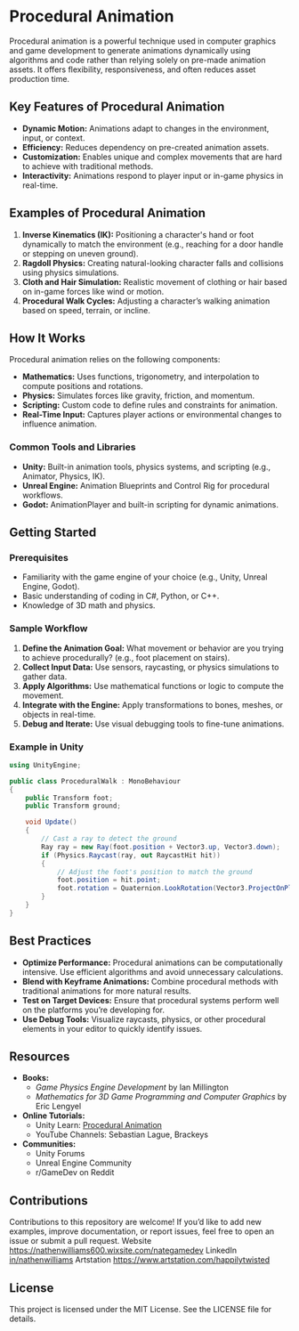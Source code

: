 # Procedural Animation

Procedural animation is a powerful technique used in computer graphics and game development to generate animations dynamically using algorithms and code rather than relying solely on pre-made animation assets. It offers flexibility, responsiveness, and often reduces asset production time.

## Key Features of Procedural Animation

- **Dynamic Motion:** Animations adapt to changes in the environment, input, or context.
- **Efficiency:** Reduces dependency on pre-created animation assets.
- **Customization:** Enables unique and complex movements that are hard to achieve with traditional methods.
- **Interactivity:** Animations respond to player input or in-game physics in real-time.

## Examples of Procedural Animation

1. **Inverse Kinematics (IK):** Positioning a character's hand or foot dynamically to match the environment (e.g., reaching for a door handle or stepping on uneven ground).
2. **Ragdoll Physics:** Creating natural-looking character falls and collisions using physics simulations.
3. **Cloth and Hair Simulation:** Realistic movement of clothing or hair based on in-game forces like wind or motion.
4. **Procedural Walk Cycles:** Adjusting a character’s walking animation based on speed, terrain, or incline.

## How It Works

Procedural animation relies on the following components:

- **Mathematics:** Uses functions, trigonometry, and interpolation to compute positions and rotations.
- **Physics:** Simulates forces like gravity, friction, and momentum.
- **Scripting:** Custom code to define rules and constraints for animation.
- **Real-Time Input:** Captures player actions or environmental changes to influence animation.

### Common Tools and Libraries

- **Unity:** Built-in animation tools, physics systems, and scripting (e.g., Animator, Physics, IK).
- **Unreal Engine:** Animation Blueprints and Control Rig for procedural workflows.
- **Godot:** AnimationPlayer and built-in scripting for dynamic animations.

## Getting Started

### Prerequisites

- Familiarity with the game engine of your choice (e.g., Unity, Unreal Engine, Godot).
- Basic understanding of coding in C#, Python, or C++.
- Knowledge of 3D math and physics.

### Sample Workflow

1. **Define the Animation Goal:** What movement or behavior are you trying to achieve procedurally? (e.g., foot placement on stairs).
2. **Collect Input Data:** Use sensors, raycasting, or physics simulations to gather data.
3. **Apply Algorithms:** Use mathematical functions or logic to compute the movement.
4. **Integrate with the Engine:** Apply transformations to bones, meshes, or objects in real-time.
5. **Debug and Iterate:** Use visual debugging tools to fine-tune animations.

### Example in Unity
```csharp
using UnityEngine;

public class ProceduralWalk : MonoBehaviour
{
    public Transform foot;
    public Transform ground;

    void Update()
    {
        // Cast a ray to detect the ground
        Ray ray = new Ray(foot.position + Vector3.up, Vector3.down);
        if (Physics.Raycast(ray, out RaycastHit hit))
        {
            // Adjust the foot's position to match the ground
            foot.position = hit.point;
            foot.rotation = Quaternion.LookRotation(Vector3.ProjectOnPlane(transform.forward, hit.normal), hit.normal);
        }
    }
}
```

## Best Practices

- **Optimize Performance:** Procedural animations can be computationally intensive. Use efficient algorithms and avoid unnecessary calculations.
- **Blend with Keyframe Animations:** Combine procedural methods with traditional animations for more natural results.
- **Test on Target Devices:** Ensure that procedural systems perform well on the platforms you’re developing for.
- **Use Debug Tools:** Visualize raycasts, physics, or other procedural elements in your editor to quickly identify issues.

## Resources

- **Books:**
  - *Game Physics Engine Development* by Ian Millington
  - *Mathematics for 3D Game Programming and Computer Graphics* by Eric Lengyel
- **Online Tutorials:**
  - Unity Learn: [Procedural Animation](https://learn.unity.com/)
  - YouTube Channels: Sebastian Lague, Brackeys
- **Communities:**
  - Unity Forums
  - Unreal Engine Community
  - r/GameDev on Reddit

## Contributions

Contributions to this repository are welcome! If you’d like to add new examples, improve documentation, or report issues, feel free to open an issue or submit a pull request.
Website
https://nathenwilliams600.wixsite.com/nategamedev
LinkedIn
[in/nathenwilliams](https://www.linkedin.com/in/nathenwilliams/)
Artstation
https://www.artstation.com/happilytwisted
## License

This project is licensed under the MIT License. See the LICENSE file for details.
